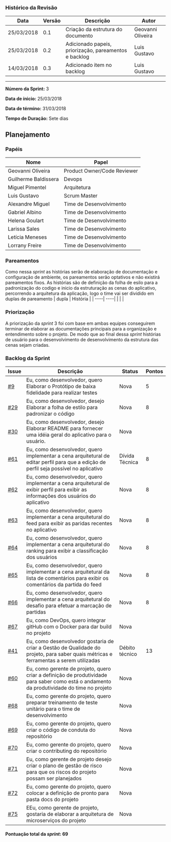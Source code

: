 ### Histórico da Revisão
| Data | Versão | Descrição | Autor |
|---|---|---|---|
| 25/03/2018| 0.1 |Criação da estrutura do documento | Geovanni Oliveira |
| 25/03/2018| 0.2 |Adicionado papeis, priorização, pareamentos e backlog | Luis Gustavo |
| 14/03/2018| 0.3 |Adicionado item no backlog | Luis Gustavo |
-------------------------------------------------------------------------------------------------

**Número da Sprint:** 3

**Data de ínicio:** 25/03/2018

**Data de término:** 31/03/2018

**Tempo de Duração:** Sete dias


## **Planejamento**

### **Papéis**

| Nome                  | Papel |
|-----------------------|-------------|
| Geovanni Oliveira | Product Owner/Code Reviewer|
| Guilherme Baldissera | Devops |
| Miguel Pimentel | Arquitetura |
| Luis Gustavo | Scrum Master |
| Alexandre Miguel | Time de Desenvolvimento |
| Gabriel Albino | Time de Desenvolvimento |
| Helena Goulart | Time de Desenvolvimento |
| Larissa Sales | Time de Desenvolvimento |
| Letícia Meneses | Time de Desenvolvimento |
| Lorrany Freire | Time de Desenvolvimento |

### **Pareamentos**

Como nessa *sprint* as histórias serão de elaboração de documentação e configuração de ambiente, os pareamentos serão optativos e não existirá pareamentos fixos.
As histórias são de definição da folha de esilo para a padronização do codigo e inicio da estruturação as cenas do aplicativo, percorrendo a arquitetura da aplicação, logo o time vai ser dividido em duplas de pareamento
| dupla | História |
| ----| ----|
|  |  |

### **Priorização**

A priorização da *sprint* 3 foi com base em ambas equipes conseguirem terminar de elaborar as documentações principais para a organização e entendimento sobre o projeto. De modo que ao final dessa *sprint* histórias de usuário para o desenvolvimento de desenvolvimento da estrutura das cenas sejam criadas.

### **Backlog da Sprint**

| Issue | Descrição | Status | Pontos|
|-------|-----------|-------------|----|
|[#9](https://github.com/fga-gpp-mds/2018.1_Nexte/issues/9) |Eu, como desenvolvedor, quero Elaborar o Protótipo de baixa fidelidade para realizar testes | Nova | 5 |
|[#29](https://github.com/fga-gpp-mds/2018.1_Nexte/issues/29) | Eu, como desenvolvedor, desejo Elaborar a folha de estilo para padronizar o código | Nova | 8 |
|[#30](https://github.com/fga-gpp-mds/2018.1_Nexte/issues/30)  | Eu, como desenvolvedor, desejo Elaborar README para fornecer uma idéia geral do aplicativo para o usuário. | Nova |  |
|[#61](https://github.com/fga-gpp-mds/2018.1-Grupo4/issues/10) | Eu, como desenvolvedor, quero implementar a cena arquitetural de editar perfil para que a edição de perfil seja possível no aplicativo | Dívida Técnica | 8 |
|[#62](https://github.com/fga-gpp-mds/2018.1_Nexte/issues/62) | Eu, como desenvolvedor, quero implementar a cena arquitetural de exibir perfil para exibir as informações dos usuários do aplicativo | Nova | 8 |
|[#63](https://github.com/fga-gpp-mds/2018.1_Nexte/issues/63) | Eu, como desenvolvedor, quero implementar a cena arquitetural do feed para exibir as paridas recentes no aplicativo | Nova | 8 |
|[#64](https://github.com/fga-gpp-mds/2018.1_Nexte/issues/64) | Eu, como desenvolvedor, quero implementar a cena arquitetural do ranking para exibir a classificação dos usuários | Nova | 8 |
|[#65](https://github.com/fga-gpp-mds/2018.1_Nexte/issues/65) | Eu, como desenvolvedor, quero implementar a cena arquitetural da lista de comentários para exibir os comentários da partida do feed | Nova | 8 |
|[#66](https://github.com/fga-gpp-mds/2018.1_Nexte/issues/66) |Eu, como desenvolvedor, quero implementar a cena arquitetural do desafio para efetuar a marcação de partidas | Nova | 8 |
|[#67](https://github.com/fga-gpp-mds/2018.1_Nexte/issues/67)| Eu, como DevOps, quero integrar gitHub com o Docker para dar build no projeto | Nova |  |
|[#41](https://github.com/fga-gpp-mds/2018.1_Nexte/issues/41) | Eu, como desenvolvedor gostaria de criar a Gestão de Qualidade do projeto, para saber quais métricas e ferramentas a serem utilizadas | Débito técnico | 13 |
|[#60](https://github.com/fga-gpp-mds/2018.1_Nexte/issues/60) | Eu, como gerente de projeto, quero criar a definição de produtividade para saber como está o andamento da produtividade do time no projeto | Nova |  |
|[#68](https://github.com/fga-gpp-mds/2018.1_Nexte/issues/68)  | Eu, como gerente do projeto, quero preparar treinamento de teste unitário para o time de desenvolvimento | Nova |  |
|[#69](https://github.com/fga-gpp-mds/2018.1_Nexte/issues/69) | Eu, como gerente do projeto, quero criar o código de conduta do repositório | Nova |  |
|[#70](https://github.com/fga-gpp-mds/2018.1_Nexte/issues/70)| Eu, como gerente do projeto, quero criar o contributing do repositório | Nova | |
|[#71](https://github.com/fga-gpp-mds/2018.1_Nexte/issues/71)| Eu, como gerente de projeto desejo criar o plano de gestão de risco para que os riscos do projeto possam ser planejados | Nova |  |
|[#72](https://github.com/fga-gpp-mds/2018.1_Nexte/issues/72) | Eu, como gerente do projeto, quero colocar a definição de pronto para pasta docs do projeto | Nova |  |
|[#75](https://github.com/fga-gpp-mds/2018.1_Nexte/issues/75)| EEu, como gerente de projeto, gostaria de elaborar a arquitetura de microserviços do projeto | Nova |  |


#### **Pontuação total da *sprint*: 69**
